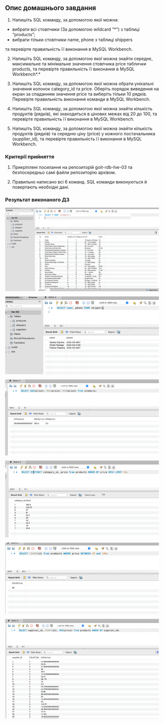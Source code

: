 ## Опис домашнього завдання

1. Напишіть SQL команду, за допомогою якої можна:

- вибрати всі стовпчики (За допомогою wildcard “\*”) з таблиці “products”;
- вибрати тільки стовпчики name, phone з таблиці shippers

та перевірте правильність її виконання в MySQL Workbench.

2. Напишіть SQL команду, за допомогою якої можна знайти середнє, максимальне та мінімальне значення стовпчика price таблички products, та перевірте правильність її виконання в MySQL Workbench*.*

3. Напишіть SQL команду, за допомогою якої можна обрати унікальні значення колонок category_id та price. Оберіть порядок виведення на екран за спаданням значення price та виберіть тільки 10 рядків. Перевірте правильність виконання команди в MySQL Workbench.

4. Напишіть SQL команду, за допомогою якої можна знайти кількість продуктів (рядків), які знаходиться в цінових межах від 20 до 100, та перевірте правильність її виконання в MySQL Workbench.

5. Напишіть SQL команду, за допомогою якої можна знайти кількість продуктів (рядків) та середню ціну (price) у кожного постачальника (supplier_id), та перевірте правильність її виконання в MySQL Workbench.

### Критерії прийняття

1. Прикріплені посилання на репозиторій goit-rdb-hw-03 та безпосередньо самі файли репозиторію архівом.

2. Правильно написано всі 6 команд. SQL команди виконуються й повертають необхідні дані.

### Результат виконаного ДЗ

![Results](./assets/1_1_screenshot.png)

![Results](./assets/1_2_screenshot.png)

![Results](./assets/2_screenshot.png)

![Results](./assets/3_screenshot.png)

![Results](./assets/4_screenshot.png)

![Results](./assets/5_screenshot.png)
